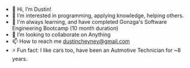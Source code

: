 - 👋 Hi, I’m Dustin!
- 👀 I’m interested in programming, applying knowledge, helping others.
- 🌱 I'm always learning, and have completed Gonzga's Software Engineering Bootcamp (10 month duration)
- 💞️ I’m looking to collaborate on Anything
- 📫 How to reach me dustincheyney@gmail.com
- ⚡ Fun fact: I like cars too, have been an Autmotive Technician for ~8 years.

<!---
Dusty173/Dusty173 is a ✨ special ✨ repository because its `README.md` (this file) appears on your GitHub profile.
You can click the Preview link to take a look at your changes.
--->
